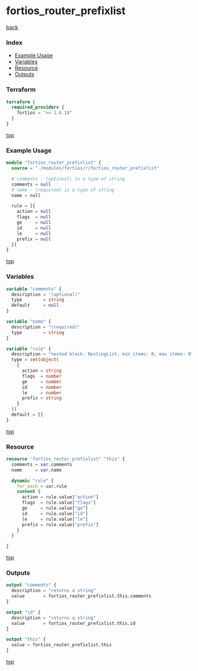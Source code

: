 # fortios_router_prefixlist

[back](../fortios.md)

### Index

- [Example Usage](#example-usage)
- [Variables](#variables)
- [Resource](#resource)
- [Outputs](#outputs)

### Terraform

```terraform
terraform {
  required_providers {
    fortios = ">= 1.6.18"
  }
}
```

[top](#index)

### Example Usage

```terraform
module "fortios_router_prefixlist" {
  source = "./modules/fortios/r/fortios_router_prefixlist"

  # comments - (optional) is a type of string
  comments = null
  # name - (required) is a type of string
  name = null

  rule = [{
    action = null
    flags  = null
    ge     = null
    id     = null
    le     = null
    prefix = null
  }]
}
```

[top](#index)

### Variables

```terraform
variable "comments" {
  description = "(optional)"
  type        = string
  default     = null
}

variable "name" {
  description = "(required)"
  type        = string
}

variable "rule" {
  description = "nested block: NestingList, min items: 0, max items: 0"
  type = set(object(
    {
      action = string
      flags  = number
      ge     = number
      id     = number
      le     = number
      prefix = string
    }
  ))
  default = []
}
```

[top](#index)

### Resource

```terraform
resource "fortios_router_prefixlist" "this" {
  comments = var.comments
  name     = var.name

  dynamic "rule" {
    for_each = var.rule
    content {
      action = rule.value["action"]
      flags  = rule.value["flags"]
      ge     = rule.value["ge"]
      id     = rule.value["id"]
      le     = rule.value["le"]
      prefix = rule.value["prefix"]
    }
  }

}
```

[top](#index)

### Outputs

```terraform
output "comments" {
  description = "returns a string"
  value       = fortios_router_prefixlist.this.comments
}

output "id" {
  description = "returns a string"
  value       = fortios_router_prefixlist.this.id
}

output "this" {
  value = fortios_router_prefixlist.this
}
```

[top](#index)